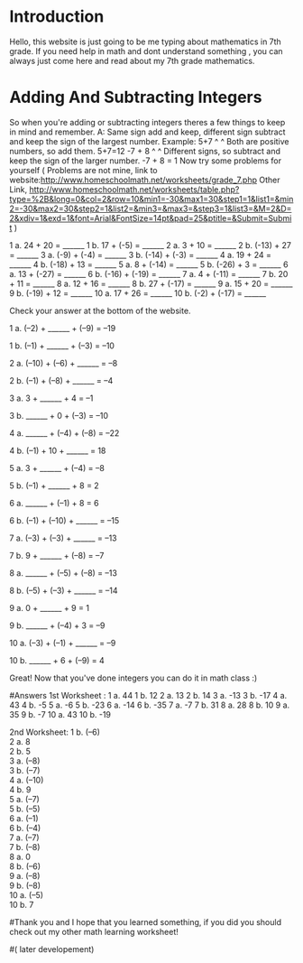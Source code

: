 # Introduction
 Hello, this website is just going to be me typing about mathematics in 7th grade. If you need help in math and dont understand something , you can always just come here and read about my 7th grade mathematics.
 
 # Adding And Subtracting Integers
 So when you're adding or subtracting integers theres a few things to keep in mind and remember. A: Same sign add and keep, different sign subtract and keep the sign of the largest number.
 Example: 5+7
         ^  ^ Both are positive numbers, so add them.  5+7=12
         -7 + 8 
          ^   ^ Different signs, so subtract and keep the sign of the larger number. -7 + 8 = 1
Now try some problems for yourself ( Problems are not mine, link to website:http://www.homeschoolmath.net/worksheets/grade_7.php
Other Link, http://www.homeschoolmath.net/worksheets/table.php?type=%2B&long=0&col=2&row=10&min1=-30&max1=30&step1=1&list1=&min2=-30&max2=30&step2=1&list2=&min3=&max3=&step3=1&list3=&M=2&D=2&xdiv=1&exd=1&font=Arial&FontSize=14pt&pad=25&ptitle=&Submit=Submit )

1 a.	24  +  20  =  ______
1 b.	17  +  (-5)  =  ______
2 a.	3  +  10  =  ______
2 b.	(-13)  +  27  =  ______
3 a.	(-9)  +  (-4)  =  ______
3 b.	(-14)  +  (-3)  =  ______
4 a.	19  +  24  =  ______
4 b.	(-18)  +  13  =  ______
5 a.	8  +  (-14)  =  ______
5 b.	(-26)  +  3  =  ______
6 a.	13  +  (-27)  =  ______
6 b.	(-16)  +  (-19)  =  ______
7 a.	4  +  (-11)  =  ______
7 b.	20  +  11  =  ______
8 a.	12  +  16  =  ______
8 b.	27  +  (-17)  =  ______
9 a.	15  +  20  =  ______
9 b.	(-19)  +  12  =  ______
10 a.	17  +  26  =  ______
10 b.	(-2)  +  (-17)  =  ______

Check your answer at the bottom of the website.


1 a.	(–2) + ______ + (–9) = –19
  
 
1 b.	(–1) + ______ + (–3) = –10
  
 
2 a.	(–10) + (–6) + ______ = –8
  
 
2 b.	(–1) + (–8) + ______ = –4
  
 
3 a.	3 + ______ + 4 = –1
  
 
3 b.	______ + 0 + (–3) = –10
  
 
4 a.	______ + (–4) + (–8) = –22
  
 
4 b.	(–1) + 10 + ______ = 18
  
 
5 a.	3 + ______ + (–4) = –8
  
 
5 b.	(–1) + ______ + 8 = 2
  
 
6 a.	______ + (–1) + 8 = 6
  
 
6 b.	(–1) + (–10) + ______ = –15
  
 
7 a.	(–3) + (–3) + ______ = –13
  
 
7 b.	9 + ______ + (–8) = –7
  
 
8 a.	______ + (–5) + (–8) = –13
  
 
8 b.	(–5) + (–3) + ______ = –14
  
 
9 a.	0 + ______ + 9 = 1
  
 
9 b.	______ + (–4) + 3 = –9
  
 
10 a.	(–3) + (–1) + ______ = –9
  
 
10 b.	______ + 6 + (–9) = 4

Great! Now that you've done integers you can do it in math class :)
























#Answers 
1st Worksheet : 
1 a. 	44
1 b. 	12
2 a. 	13
2 b. 	14
3 a. 	-13
3 b. 	-17
4 a. 	43
4 b. 	-5
5 a. 	-6
5 b. 	-23
6 a. 	-14
6 b. 	-35
7 a. 	-7
7 b. 	31
8 a. 	28
8 b. 	10
9 a. 	35
9 b. 	-7
10 a. 	43
10 b. 	-19
 
 2nd Worksheet:	
1 b.	(–6)	   
2 a.	8	   
2 b.	5	   
3 a.	(–8)	   
3 b.	(–7)	   
4 a.	(–10)	   
4 b.	9	   
5 a.	(–7)	   
5 b.	(–5)	   
6 a.	(–1)	   
6 b.	(–4)	   
7 a.	(–7)	   
7 b.	(–8)	   
8 a.	0	   
8 b.	(–6)	   
9 a.	(–8)	   
9 b.	(–8)	   
10 a.	(–5)	   
10 b.	7	   


#Thank you and I hope that you learned something, if you did you should check out my other math learning worksheet! 


#( later developement)
